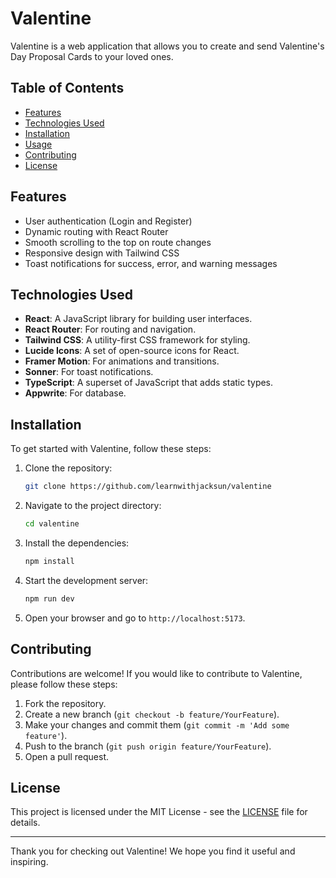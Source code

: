# Valentine

Valentine is a web application that allows you to create and send Valentine's Day Proposal Cards to your loved ones.

## Table of Contents

- [Features](#features)
- [Technologies Used](#technologies-used)
- [Installation](#installation)
- [Usage](#usage)
- [Contributing](#contributing)
- [License](#license)

## Features

- User authentication (Login and Register)
- Dynamic routing with React Router
- Smooth scrolling to the top on route changes
- Responsive design with Tailwind CSS
- Toast notifications for success, error, and warning messages

## Technologies Used

- **React**: A JavaScript library for building user interfaces.
- **React Router**: For routing and navigation.
- **Tailwind CSS**: A utility-first CSS framework for styling.
- **Lucide Icons**: A set of open-source icons for React.
- **Framer Motion**: For animations and transitions.
- **Sonner**: For toast notifications.
- **TypeScript**: A superset of JavaScript that adds static types.
- **Appwrite**: For database.

## Installation

To get started with Valentine, follow these steps:

1. Clone the repository:
   ```bash
   git clone https://github.com/learnwithjacksun/valentine
   ```

2. Navigate to the project directory:
   ```bash
   cd valentine
   ```

3. Install the dependencies:
   ```bash
   npm install
   ```

4. Start the development server:
   ```bash
   npm run dev
   ```

5. Open your browser and go to `http://localhost:5173`.



## Contributing

Contributions are welcome! If you would like to contribute to Valentine, please follow these steps:

1. Fork the repository.
2. Create a new branch (`git checkout -b feature/YourFeature`).
3. Make your changes and commit them (`git commit -m 'Add some feature'`).
4. Push to the branch (`git push origin feature/YourFeature`).
5. Open a pull request.

## License

This project is licensed under the MIT License - see the [LICENSE](LICENSE) file for details.

---

Thank you for checking out Valentine! We hope you find it useful and inspiring.